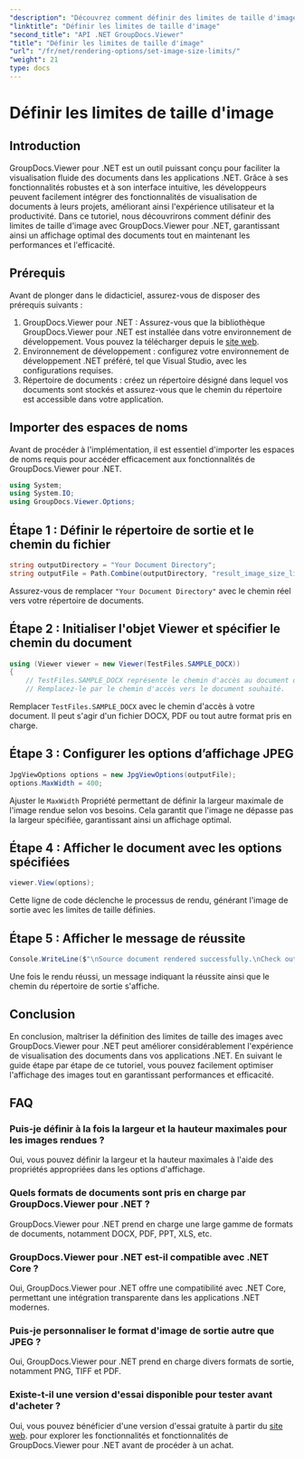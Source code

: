 ```yaml
---
"description": "Découvrez comment définir des limites de taille d'image dans les applications .NET sans effort à l'aide de GroupDocs.Viewer pour .NET, améliorant ainsi les expériences de visualisation des documents."
"linktitle": "Définir les limites de taille d'image"
"second_title": "API .NET GroupDocs.Viewer"
"title": "Définir les limites de taille d'image"
"url": "/fr/net/rendering-options/set-image-size-limits/"
"weight": 21
type: docs
---
```

# Définir les limites de taille d'image

## Introduction
GroupDocs.Viewer pour .NET est un outil puissant conçu pour faciliter la visualisation fluide des documents dans les applications .NET. Grâce à ses fonctionnalités robustes et à son interface intuitive, les développeurs peuvent facilement intégrer des fonctionnalités de visualisation de documents à leurs projets, améliorant ainsi l'expérience utilisateur et la productivité. Dans ce tutoriel, nous découvrirons comment définir des limites de taille d'image avec GroupDocs.Viewer pour .NET, garantissant ainsi un affichage optimal des documents tout en maintenant les performances et l'efficacité.
## Prérequis
Avant de plonger dans le didacticiel, assurez-vous de disposer des prérequis suivants :
1. GroupDocs.Viewer pour .NET : Assurez-vous que la bibliothèque GroupDocs.Viewer pour .NET est installée dans votre environnement de développement. Vous pouvez la télécharger depuis le [site web](https://releases.groupdocs.com/viewer/net/).
2. Environnement de développement : configurez votre environnement de développement .NET préféré, tel que Visual Studio, avec les configurations requises.
3. Répertoire de documents : créez un répertoire désigné dans lequel vos documents sont stockés et assurez-vous que le chemin du répertoire est accessible dans votre application.

## Importer des espaces de noms
Avant de procéder à l'implémentation, il est essentiel d'importer les espaces de noms requis pour accéder efficacement aux fonctionnalités de GroupDocs.Viewer pour .NET.
```csharp
using System;
using System.IO;
using GroupDocs.Viewer.Options;
```
## Étape 1 : Définir le répertoire de sortie et le chemin du fichier
```csharp
string outputDirectory = "Your Document Directory";
string outputFile = Path.Combine(outputDirectory, "result_image_size_limit.jpg");
```
Assurez-vous de remplacer `"Your Document Directory"` avec le chemin réel vers votre répertoire de documents.
## Étape 2 : Initialiser l'objet Viewer et spécifier le chemin du document
```csharp
using (Viewer viewer = new Viewer(TestFiles.SAMPLE_DOCX))
{
    // TestFiles.SAMPLE_DOCX représente le chemin d'accès au document d'exemple.
    // Remplacez-le par le chemin d'accès vers le document souhaité.
```
Remplacer `TestFiles.SAMPLE_DOCX` avec le chemin d'accès à votre document. Il peut s'agir d'un fichier DOCX, PDF ou tout autre format pris en charge.
## Étape 3 : Configurer les options d’affichage JPEG
```csharp
JpgViewOptions options = new JpgViewOptions(outputFile);
options.MaxWidth = 400;
```
Ajuster le `MaxWidth` Propriété permettant de définir la largeur maximale de l'image rendue selon vos besoins. Cela garantit que l'image ne dépasse pas la largeur spécifiée, garantissant ainsi un affichage optimal.
## Étape 4 : Afficher le document avec les options spécifiées
```csharp
viewer.View(options);
```
Cette ligne de code déclenche le processus de rendu, générant l'image de sortie avec les limites de taille définies.
## Étape 5 : Afficher le message de réussite
```csharp
Console.WriteLine($"\nSource document rendered successfully.\nCheck output in {outputDirectory}.");
```
Une fois le rendu réussi, un message indiquant la réussite ainsi que le chemin du répertoire de sortie s'affiche.

## Conclusion
En conclusion, maîtriser la définition des limites de taille des images avec GroupDocs.Viewer pour .NET peut améliorer considérablement l'expérience de visualisation des documents dans vos applications .NET. En suivant le guide étape par étape de ce tutoriel, vous pouvez facilement optimiser l'affichage des images tout en garantissant performances et efficacité.
## FAQ
### Puis-je définir à la fois la largeur et la hauteur maximales pour les images rendues ?
Oui, vous pouvez définir la largeur et la hauteur maximales à l'aide des propriétés appropriées dans les options d'affichage.
### Quels formats de documents sont pris en charge par GroupDocs.Viewer pour .NET ?
GroupDocs.Viewer pour .NET prend en charge une large gamme de formats de documents, notamment DOCX, PDF, PPT, XLS, etc.
### GroupDocs.Viewer pour .NET est-il compatible avec .NET Core ?
Oui, GroupDocs.Viewer pour .NET offre une compatibilité avec .NET Core, permettant une intégration transparente dans les applications .NET modernes.
### Puis-je personnaliser le format d'image de sortie autre que JPEG ?
Oui, GroupDocs.Viewer pour .NET prend en charge divers formats de sortie, notamment PNG, TIFF et PDF.
### Existe-t-il une version d'essai disponible pour tester avant d'acheter ?
Oui, vous pouvez bénéficier d'une version d'essai gratuite à partir du [site web](https://releases.groupdocs.com/viewer/net/). pour explorer les fonctionnalités et fonctionnalités de GroupDocs.Viewer pour .NET avant de procéder à un achat.